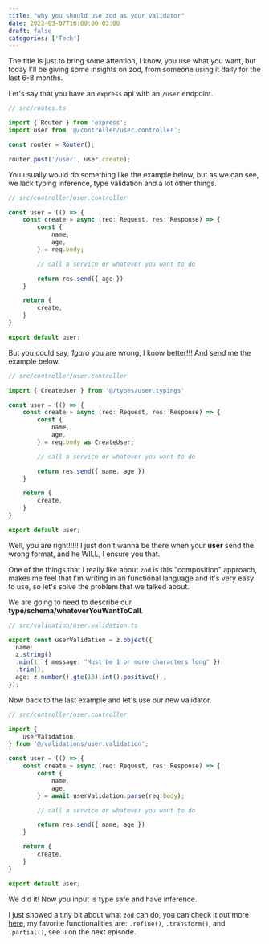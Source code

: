 ```yaml
---
title: "why you should use zod as your validator"
date: 2023-03-07T16:00:00-03:00
draft: false
categories: ['Tech']
---
```

The title is just to bring some attention, I know, you use what you want,
but today I'll be giving some insights on zod, from someone using it daily for the last 6-8 months.

Let's say that you have an `express` api with an `/user` endpoint.

```ts
// src/routes.ts

import { Router } from 'express';
import user from '@/controller/user.controller';

const router = Router();

router.post('/user', user.create);
```

You usually would do something like the example below, but as we can see,
we lack typing inference, type validation and a lot other things.

```ts
// src/controller/user.controller

const user = (() => {
    const create = async (req: Request, res: Response) => {
        const {
            name,
            age,
        } = req.body;

        // call a service or whatever you want to do

        return res.send({ age })
    }

    return {
        create,
    }
}

export default user;
```

But you could say, _1garo_ you are wrong, I know better!!! And send me the example below.

```ts
// src/controller/user.controller

import { CreateUser } from '@/types/user.typings'

const user = (() => {
    const create = async (req: Request, res: Response) => {
        const {
            name,
            age,
        } = req.body as CreateUser;

        // call a service or whatever you want to do

        return res.send({ name, age })
    }

    return {
        create,
    }
}

export default user;
```

Well, you are right!!!!! I just don't wanna be there when your **user** send the wrong format,
and he WILL, I ensure you that.

One of the things that I really like about `zod` is this "composition" approach,
makes me feel that I'm writing in an functional language and it's very easy to use,
so let's solve the problem that we talked about.

We are going to need to describe our **type/schema/whateverYouWantToCall**.

```ts
// src/validation/user.validation.ts

export const userValidation = z.object({
  name:
  z.string()
  .min(1, { message: "Must be 1 or more characters long" })
  .trim(),
  age: z.number().gte(13).int().positive().,
});

```

Now back to the last example and let's use our new validator.

```ts
// src/controller/user.controller

import {
    userValidation,
} from '@/validations/user.validation';

const user = (() => {
    const create = async (req: Request, res: Response) => {
        const {
            name,
            age,
        } = await userValidation.parse(req.body);

        // call a service or whatever you want to do

        return res.send({ name, age })
    }

    return {
        create,
    }
}

export default user;
```

We did it! Now you input is type safe and have inference.

I just showed a tiny bit about what `zod` can do, you can check it out more
<a href="https://github.com/colinhacks/zod#basic-usage" target="_blank">here</a>,
my favorite functionalities are: `.refine()`, `.transform()`, and `.partial()`, see u on the next episode.


